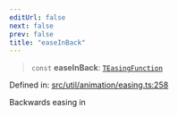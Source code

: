 ```yaml
---
editUrl: false
next: false
prev: false
title: "easeInBack"
---
```


> `const` **easeInBack**: [`TEasingFunction`](/api/fabric/namespaces/util/type-aliases/teasingfunction/)

Defined in: [src/util/animation/easing.ts:258](https://github.com/fabricjs/fabric.js/blob/8748628df7e9de00ba77413bfc3ad9e9fe9d4f30/src/util/animation/easing.ts#L258)

Backwards easing in
